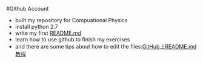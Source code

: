 #Github Account
* built my repository for Compuational Physics
* install python 2.7
* write my first [README.md](https://github.com/kolir/compuational_physics_N2014301020137/blob/master/README.md)
* learn how to use github to finish my exercises
* and there are some tips about how to edit the files:[GitHub上README.md教程](https://github.com/guodongxiaren/README#readme)
